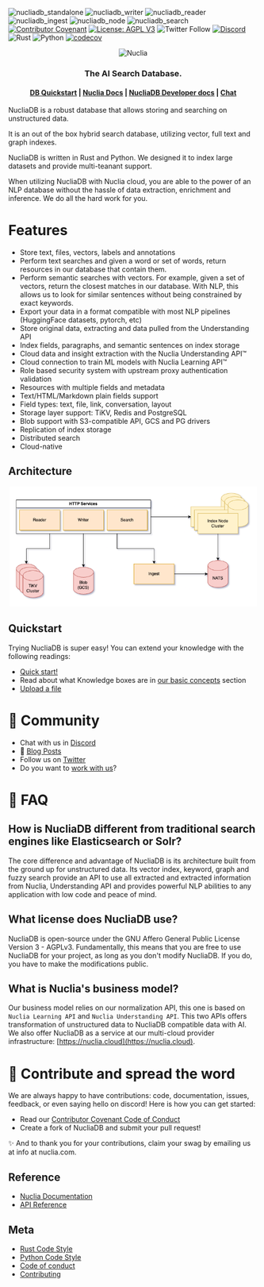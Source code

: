 ![nucliadb_standalone](https://github.com/nuclia/nucliadb/actions/workflows/nucliadb_standalone.yml/badge.svg)
![nucliadb_writer](https://github.com/nuclia/nucliadb/actions/workflows/nucliadb_writer.yml/badge.svg)
![nucliadb_reader](https://github.com/nuclia/nucliadb/actions/workflows/nucliadb_reader.yml/badge.svg)
![nucliadb_ingest](https://github.com/nuclia/nucliadb/actions/workflows/nucliadb_ingest.yml/badge.svg)
![nucliadb_node](https://github.com/nuclia/nucliadb/actions/workflows/nucliadb_node.yml/badge.svg)
![nucliadb_search](https://github.com/nuclia/nucliadb/actions/workflows/nucliadb_search.yml/badge.svg)
[![Contributor Covenant](https://img.shields.io/badge/Contributor%20Covenant-2.0-4baaaa.svg)](CODE_OF_CONDUCT.md)
[![License: AGPL V3](https://img.shields.io/badge/license-AGPL%20V3-blue)](LICENCE.md)
![Twitter Follow](https://img.shields.io/twitter/follow/nucliaAI?color=%231DA1F2&logo=Twitter&style=plastic)
[![Discord](https://img.shields.io/discord/911636727150575649?logo=Discord&logoColor=%23FFFFFF&style=plastic)](https://discord.gg/6wMQ8a3bHX)
![Rust](https://img.shields.io/badge/Rust-black?logo=rust&style=plastic)
![Python](https://img.shields.io/badge/Python-black?logo=python&style=plastic)
[![codecov](https://codecov.io/gh/nuclia/nucliadb/branch/main/graph/badge.svg?token=06SRGAV5SS)](https://codecov.io/gh/nuclia/nucliadb)

<p align="center">
  <img src="docs/assets/images/nuclia_db_positiu.svg" alt="Nuclia" height="100">
</p>
<h3 align="center">The AI Search Database.</h3>

<h4 align="center">
  <a href="https://docs.nuclia.dev/docs/docs/nucliadb/intro">DB Quickstart</a> |
  <a href="https://docs.nuclia.dev/docs/about/nuclia">Nuclia Docs</a> |
  <a href="docs/">NucliaDB Developer docs</a> |
  <a href="https://discord.gg/AgevjFJUvk">Chat</a>
</h4>

NucliaDB is a robust database that allows storing and searching on
unstructured data.

It is an out of the box hybrid search database, utilizing vector,
full text and graph indexes.

NucliaDB is written in Rust and Python. We designed it to index large datasets and provide multi-teanant support.

When utilizing NucliaDB with Nuclia cloud, you are able to the power
of an NLP database without the hassle of data extraction, enrichment
and inference. We do all the hard work for you.


# Features
- Store text, files, vectors, labels and annotations
- Perform text searches and given a word or set of words, return resources in our database that contain them.
- Perform semantic searches with vectors. For example, given a set of vectors, return the closest matches in our database. With NLP, this allows us to look for similar sentences without being constrained by exact keywords.
- Export your data in a format compatible with most NLP pipelines (HuggingFace datasets, pytorch, etc)
- Store original data, extracting and data pulled from the Understanding API
- Index fields, paragraphs, and semantic sentences on index storage
- Cloud data and insight extraction with the Nuclia Understanding API™
- Cloud connection to train ML models with Nuclia Learning API™
- Role based security system with upstream proxy authentication validation
- Resources with multiple fields and metadata
- Text/HTML/Markdown plain fields support
- Field types: text, file, link, conversation, layout
- Storage layer support: TiKV, Redis and PostgreSQL
- Blob support with S3-compatible API, GCS and PG drivers
- Replication of index storage
- Distributed search
- Cloud-native

## Architecture

<p align="center">
  <img src="docs/assets/images/nucliadb-arch-overview.png" alt="Architecture" width="500px" style="background-color: #fff">
</p>

## Quickstart

Trying NucliaDB is super easy! You can extend your knowledge with the
following readings:

- [Quick start!](https://docs.nuclia.dev/docs/docs/nucliadb/intro)
- Read about what Knowledge boxes are in [our basic concepts](https://docs.nuclia.dev/docs/docs/nucliadb/basics) section
- [Upload a file](https://docs.nuclia.dev/docs/docs/getting-started/quick-start/push)

# 💬 Community

- Chat with us in [Discord][discord]
- 📝 [Blog Posts][blogs]
- Follow us on [Twitter][twitter]
- Do you want to [work with us][linkedin]?

# 🙋 FAQ

## How is NucliaDB different from traditional search engines like Elasticsearch or Solr?

The core difference and advantage of NucliaDB is its architecture built from the ground up for unstructured data. Its vector index, keyword, graph and fuzzy search provide an API to use all extracted and extracted information from Nuclia, Understanding API and provides powerful NLP abilities to any application with low code and peace of mind.

## What license does NucliaDB use?

NucliaDB is open-source under the GNU Affero General Public License Version 3 - AGPLv3. Fundamentally, this means that you are free to use NucliaDB for your project, as long as you don't modify NucliaDB. If you do, you have to make the modifications public.

## What is Nuclia's business model?

Our business model relies on our normalization API, this one is based on `Nuclia Learning API` and `Nuclia Understanding API`. This two APIs offers transformation of unstructured data to NucliaDB compatible data with AI. We also offer NucliaDB as a service at our multi-cloud provider infrastructure: [https://nuclia.cloud](https://nuclia.cloud).

# 🤝 Contribute and spread the word

We are always happy to have contributions: code, documentation, issues, feedback, or even saying hello on discord! Here is how you can get started:

- Read our [Contributor Covenant Code of Conduct](CODE_OF_CONDUCT.md)
- Create a fork of NucliaDB and submit your pull request!

✨ And to thank you for your contributions, claim your swag by emailing us at info at nuclia.com.

## Reference

- [Nuclia Documentation](https://docs.nuclia.dev/)
- [API Reference](https://docs.nuclia.dev/docs/api)

## Meta

- [Rust Code Style](CODE_STYLE_RUST.md)
- [Python Code Style](CODE_STYLE_PYTHON.md)
- [Code of conduct](CODE_OF_CONDUCT.md)
- [Contributing](CONTRIBUTING.md)

[website]: https://nuclia.com/
[cloud]: https://nuclia.cloud/
[twitter]: https://twitter.com/nucliaAI
[discord]: https://discord.gg/AgevjFJUvk
[blogs]: https://nuclia.com/blog
[linkedin]: https://www.linkedin.com/company/nuclia/
